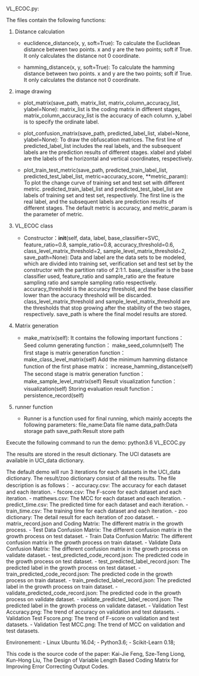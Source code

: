 VL_ECOC.py:

The files contain the following functions:
1) Distance calculation
	- euclidence_distance(x, y, soft=True): To calculate the Euclidean distance between two points. x and y are the two points; soft if True. It only calculates the distance not 0 coordinate.
	
	- hamming_distance(x, y, soft=True): To calculate the hamming distance between two points. x and y are the two points; soft if True. It only calculates the distance not 0 coordinate.
	
2) image drawing 
	- plot_matrix(save_path, matrix_list, matrix_column_accuracy_list, ylabel=None): matrix_list is the coding matrix in different stages,  matrix_column_accuracy_list is the accuracy of each column. y_label is to specify the ordinate label.
	
	- plot_confusion_matrix(save_path, predicted_label_list, xlabel=None, ylabel=None): To draw the obfuscation matrices. The first line of predicted_label_list includes the real labels, and the subsequent labels are the prediction results of different stages. xlabel and ylabel are the labels of the horizontal and vertical coordinates, respectively.

	- plot_train_test_metric(save_path,  predicted_train_label_list, predicted_test_label_list, metric=accuracy_score, **metric_param): To plot the change curve of training set and test set with different metric. predicted_train_label_list and predicted_test_label_list are labels of training set and test set, respectively. The first line is the real label, and the subsequent labels are prediction results of different stages. The default metric is accuracy, and metric_param is the parameter of metric.

3) VL_ECOC class 
	- Constructor：__init__(self, data, label, base_classifier=SVC, feature_ratio=0.8, sample_ratio=0.8, accuracy_threshold=0.6, class_level_matrix_threshold=2, sample_level_matrix_threshold=2, save_path=None): Data and label are the data sets to be modeled, which are divided into training set, verification set and test set by the constructor with the partition ratio of 2:1:1. base_classifier is the base classifier used, feature_ratio and sample_ratio are the feature sampling ratio and sample sampling ratio respectively. accuracy_threshold is the accuracy threshold, and the base classifier lower than the accuracy threshold will be discarded. class_level_matrix_threshold and sample_level_matrix_threshold are the thresholds that stop growing after the stability of the two stages, respectively. save_path is where the final model results are stored.

4) Matrix generation 
	- make_matrix(self): It contains the following important functions：
		Seed column generating function： make_seed_column(self)
		The first stage is matrix generation function： make_class_level_matrix(self)
		Add the minimum hamming distance function of the first phase matrix： increase_hamming_distance(self)
		The second stage is matrix generation function： make_sample_level_matrix(self)
		Result visualization function： visualization(self)
		Storing evaluation result function： persistence_record(self)
		
5) runner function
	- Runner is a function used for final running, which mainly accepts the following parameters:
		file_name:Data file name
		data_path:Data storage path
		save_path:Result store path


Execute the following command to run the demo:
	python3.6 VL_ECOC.py


The results are stored in the result dictionary. The UCI datasets are available in UCI_data dictionary. 


The default demo will run 3 iterations for each datasets in the UCI_data dictionary. The result/zoo dictionary consist of all the results. The file description is as follows：
	- accuracy.csv: The accuracy for each dataset and each iteration.
	- fscore.csv: The F-score for each dataset and each iteration.
	- matthews.csv: The MCC for each dataset and each iteration.
	- predict_time.csv: The predicted time for each dataset and each iteration.
	- train_time.csv: The training time for each dataset and each iteration.
	- zoo dictionary: The detail result for each iteration of zoo dataset.
	- matrix_record.json and Coding Matrix: The different matrix in the growth process.
	- Test Data Confusion Matrix: The different confusion matrix in the growth process on test dataset.
	- Train Data Confusion Matrix: The different confusion matrix in the growth process on train dataset.
	- Validate Data Confusion Matrix: The different confusion matrix in the growth process on validate dataset.
	- test_predicted_code_record.json: The predicted code in the growth process on test dataset.
	- test_predicted_label_record.json: The predicted label in the growth process on test dataset.
	- train_predicted_code_record.json: The predicted code in the growth process on train dataset.
	- train_predicted_label_record.json: The predicted label in the growth process on train dataset.
	- validate_predicted_code_record.json: The predicted code in the growth process on validate dataset.
	- validate_predicted_label_record.json: The predicted label in the growth process on validate dataset.
	- Validation Test Accuracy.png: The trend of accuracy on validation and test datasets.
	- Validation Test Fscore.png: The trend of F-score on validation and test datasets.
	- Validation Test MCC.png: The trend of MCC on validation and test datasets.


Environement:	- Linux Ubuntu 16.04; 
		- Python3.6;
		- Scikit-Learn 0.18; 

This code is the source code of the paper:
Kai-Jie Feng, Sze-Teng Liong, Kun-Hong Liu, The Design of Variable Length Based Coding Matrix for Improving Error Correcting Output Codes.
